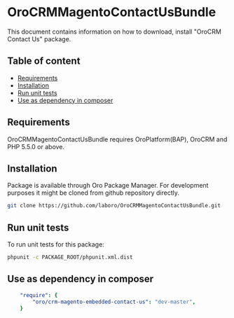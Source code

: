 OroCRMMagentoContactUsBundle
=====================

This document contains information on how to download, install "OroCRM Contact Us" package.

Table of content
-----------------

- [Requirements](#requirements)
- [Installation](#installation)
- [Run unit tests](#run-unit-tests)
- [Use as dependency in composer](#use-as-dependency-in-composer)

Requirements
------------

OroCRMMagentoContactUsBundle requires OroPlatform(BAP), OroCRM and PHP 5.5.0 or above.

Installation
------------

Package is available through Oro Package Manager.
For development purposes it might be cloned from github repository directly.

```bash
git clone https://github.com/laboro/OroCRMMagentoContactUsBundle.git
```

Run unit tests
--------------

To run unit tests for this package:

```bash
phpunit -c PACKAGE_ROOT/phpunit.xml.dist
```

Use as dependency in composer
-----------------------------

```yaml
    "require": {
        "oro/crm-magento-embedded-contact-us": "dev-master",
    }
```
